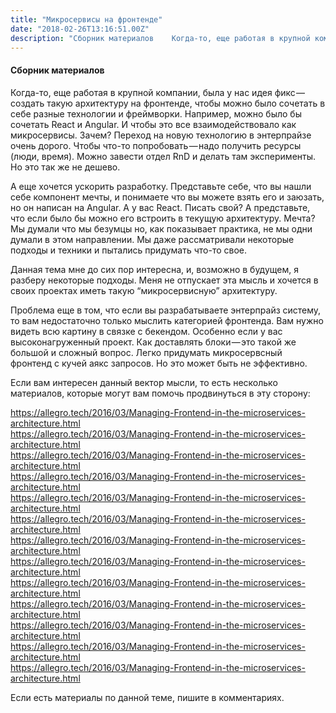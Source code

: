 ```yaml
---
title: "Микросервисы на фронтенде"
date: "2018-02-26T13:16:51.00Z"
description: "Сборник материалов    Когда-то, еще работая в крупной компании, была у нас идея фикс — создать такую архитектуру на фронтенде, ч"
---
```


<h4>Сборник материалов</h4>

<p>Когда-то, еще работая в крупной компании, была у нас идея фикс — создать такую архитектуру на фронтенде, чтобы можно было сочетать в себе разные технологии и фреймворки. Например, можно было бы сочетать React и Angular. И чтобы это все взаимодействовало как микросервисы. Зачем? Переход на новую технологию в энтерпрайзе очень дорого. Чтобы что-то попробовать — надо получить ресурсы (люди, время). Можно завести отдел RnD и делать там эксперименты. Но это так же не дешево.</p>
<p>А еще хочется ускорить разработку. Представьте себе, что вы нашли себе компонент мечты, и понимаете что вы можете взять его и заюзать, но он написан на Angular. А у вас React. Писать свой? А представьте, что если было бы можно его встроить в текущую архитектуру. Мечта? Мы думали что мы безумцы но, как показывает практика, не мы одни думали в этом направлении. Мы даже рассматривали некоторые подходы и техники и пытались придумать что-то свое.</p>
<p>Данная тема мне до сих пор интересна, и, возможно в будущем, я разберу некоторые подходы. Меня не отпускает эта мысль и хочется в своих проектах иметь такую “микросервисную” архитектуру.</p>
<p>Проблема еще в том, что если вы разрабатываете энтерпрайз систему, то вам недостаточно только мыслить категорией фронтенда. Вам нужно видеть всю картину в связке с бекендом. Особенно если у вас высоконагруженный проект. Как доставлять блоки — это такой же большой и сложный вопрос. Легко придумать микросервсный фронтенд с кучей аякс запросов. Но это может быть не эффективно.</p>
<p>Если вам интересен данный вектор мысли, то есть несколько материалов, которые могут вам помочь продвинуться в эту сторону:</p>
<p><a href="https://allegro.tech/2016/03/Managing-Frontend-in-the-microservices-architecture.html">https://allegro.tech/2016/03/Managing-Frontend-in-the-microservices-architecture.html</a><br />
<a href="https://allegro.tech/2016/03/Managing-Frontend-in-the-microservices-architecture.html">https://allegro.tech/2016/03/Managing-Frontend-in-the-microservices-architecture.html</a><br />
<a href="https://allegro.tech/2016/03/Managing-Frontend-in-the-microservices-architecture.html">https://allegro.tech/2016/03/Managing-Frontend-in-the-microservices-architecture.html</a><br />
<a href="https://allegro.tech/2016/03/Managing-Frontend-in-the-microservices-architecture.html">https://allegro.tech/2016/03/Managing-Frontend-in-the-microservices-architecture.html</a><br />
<a href="https://allegro.tech/2016/03/Managing-Frontend-in-the-microservices-architecture.html">https://allegro.tech/2016/03/Managing-Frontend-in-the-microservices-architecture.html</a><br />
<a href="https://allegro.tech/2016/03/Managing-Frontend-in-the-microservices-architecture.html">https://allegro.tech/2016/03/Managing-Frontend-in-the-microservices-architecture.html</a><br />
<a href="https://allegro.tech/2016/03/Managing-Frontend-in-the-microservices-architecture.html">https://allegro.tech/2016/03/Managing-Frontend-in-the-microservices-architecture.html</a><br />
<a href="https://allegro.tech/2016/03/Managing-Frontend-in-the-microservices-architecture.html">https://allegro.tech/2016/03/Managing-Frontend-in-the-microservices-architecture.html</a><br />
<a href="https://allegro.tech/2016/03/Managing-Frontend-in-the-microservices-architecture.html">https://allegro.tech/2016/03/Managing-Frontend-in-the-microservices-architecture.html</a><br />
<a href="https://allegro.tech/2016/03/Managing-Frontend-in-the-microservices-architecture.html">https://allegro.tech/2016/03/Managing-Frontend-in-the-microservices-architecture.html</a><br />
<a href="https://allegro.tech/2016/03/Managing-Frontend-in-the-microservices-architecture.html">https://allegro.tech/2016/03/Managing-Frontend-in-the-microservices-architecture.html</a><br />
<a href="https://allegro.tech/2016/03/Managing-Frontend-in-the-microservices-architecture.html">https://allegro.tech/2016/03/Managing-Frontend-in-the-microservices-architecture.html</a><br />
<a href="https://allegro.tech/2016/03/Managing-Frontend-in-the-microservices-architecture.html">https://allegro.tech/2016/03/Managing-Frontend-in-the-microservices-architecture.html</a></p>
<p>Если есть материалы по данной теме, пишите в комментариях.</p>


